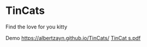 # TinCats
Find the love for you kitty

Demo
https://albertzayn.github.io/TinCats/
[TinCat s.pdf](https://github.com/AlbertZayn/TinCats/files/9903309/TinCat.s.pdf)
